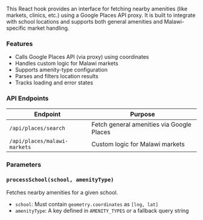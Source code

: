 
This React hook provides an interface for fetching nearby amenities (like markets, clinics, etc.) using a Google Places API proxy. It is built to integrate with school locations and supports both general amenities and Malawi-specific market handling.

### Features

- Calls Google Places API (via proxy) using coordinates
- Handles custom logic for Malawi markets
- Supports amenity-type configuration
- Parses and filters location results
- Tracks loading and error states

### API Endpoints

| Endpoint | Purpose |
|----------|---------|
| `/api/places/search` | Fetch general amenities via Google Places |
| `/api/places/malawi-markets` | Custom logic for Malawi markets |

### Parameters

### `processSchool(school, amenityType)`

Fetches nearby amenities for a given school.

- `school`: Must contain `geometry.coordinates` as `[lng, lat]`
- `amenityType`: A key defined in `AMENITY_TYPES` or a fallback query string




